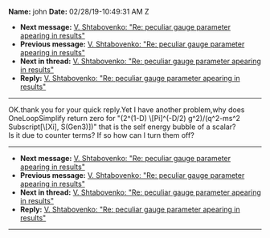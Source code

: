 **Name:** john
**Date:** 02/28/19-10:49:31 AM Z

  - **Next message:** [V. Shtabovenko: "Re: peculiar gauge parameter
    apearing in results"](1468.html)
  - **Previous message:** [V. Shtabovenko: "Re: peculiar gauge parameter
    apearing in results"](1466.html)
  - **Next in thread:** [V. Shtabovenko: "Re: peculiar gauge parameter
    apearing in results"](1468.html)
  - **Reply:** [V. Shtabovenko: "Re: peculiar gauge parameter apearing
    in results"](1468.html)

-----

OK.thank you for your quick reply.Yet I have another problem,why does
OneLoopSimplify return zero for "(2^(1-D) \\[Pi]^(-D/2)
g^2)/(q^2-ms^2 Subscript[\\[Xi], S(Gen3)])" that is the
self energy bubble of a scalar?  
Is it due to counter terms? If so how can I turn them off?  

-----

  - **Next message:** [V. Shtabovenko: "Re: peculiar gauge parameter
    apearing in results"](1468.html)
  - **Previous message:** [V. Shtabovenko: "Re: peculiar gauge parameter
    apearing in results"](1466.html)
  - **Next in thread:** [V. Shtabovenko: "Re: peculiar gauge parameter
    apearing in results"](1468.html)
  - **Reply:** [V. Shtabovenko: "Re: peculiar gauge parameter apearing
    in results"](1468.html)

-----


